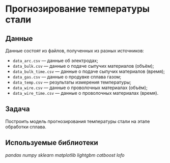 # Прогнозирование температуры стали


## Данные

Данные состоят из файлов, полученных из разных источников:

- `data_arc.csv` — данные об электродах;
- `data_bulk.csv` — данные о подаче сыпучих материалов (объём);
- `data_bulk_time.csv` — данные о подаче сыпучих материалов (время);
- `data_gas.csv` — данные о продувке сплава газом;
- `data_temp.csv` — результаты измерения температуры;
- `data_wire.csv` — данные о проволочных материалах (объём);
- `data_wire_time.csv` — данные о проволочных материалах (время).

## Задача

Построить модель прогнозирования температуры стали на этапе обработки сплава.

## Используемые библиотеки
*pandas*
*numpy*
*sklearn*
*matplotlib*
*lightgbm*
*catboost*
*lofo*